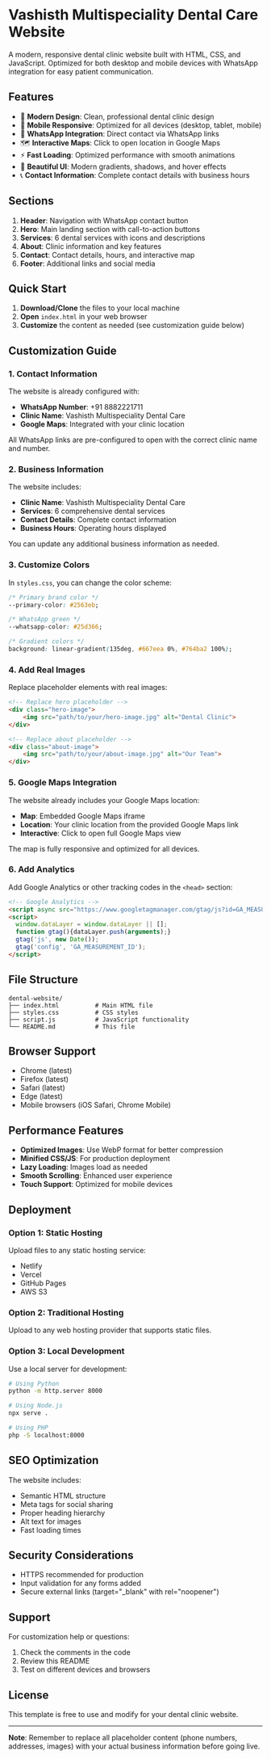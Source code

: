 # Vashisth Multispeciality Dental Care Website

A modern, responsive dental clinic website built with HTML, CSS, and JavaScript. Optimized for both desktop and mobile devices with WhatsApp integration for easy patient communication.

## Features

- 🦷 **Modern Design**: Clean, professional dental clinic design
- 📱 **Mobile Responsive**: Optimized for all devices (desktop, tablet, mobile)
- 💬 **WhatsApp Integration**: Direct contact via WhatsApp links
- 🗺️ **Interactive Maps**: Click to open location in Google Maps
- ⚡ **Fast Loading**: Optimized performance with smooth animations
- 🎨 **Beautiful UI**: Modern gradients, shadows, and hover effects
- 📞 **Contact Information**: Complete contact details with business hours

## Sections

1. **Header**: Navigation with WhatsApp contact button
2. **Hero**: Main landing section with call-to-action buttons
3. **Services**: 6 dental services with icons and descriptions
4. **About**: Clinic information and key features
5. **Contact**: Contact details, hours, and interactive map
6. **Footer**: Additional links and social media

## Quick Start

1. **Download/Clone** the files to your local machine
2. **Open** `index.html` in your web browser
3. **Customize** the content as needed (see customization guide below)

## Customization Guide

### 1. Contact Information

The website is already configured with:
- **WhatsApp Number**: +91 8882221711
- **Clinic Name**: Vashisth Multispeciality Dental Care
- **Google Maps**: Integrated with your clinic location

All WhatsApp links are pre-configured to open with the correct clinic name and number.

### 2. Business Information

The website includes:
- **Clinic Name**: Vashisth Multispeciality Dental Care
- **Services**: 6 comprehensive dental services
- **Contact Details**: Complete contact information
- **Business Hours**: Operating hours displayed

You can update any additional business information as needed.

### 3. Customize Colors

In `styles.css`, you can change the color scheme:

```css
/* Primary brand color */
--primary-color: #2563eb;

/* WhatsApp green */
--whatsapp-color: #25d366;

/* Gradient colors */
background: linear-gradient(135deg, #667eea 0%, #764ba2 100%);
```

### 4. Add Real Images

Replace placeholder elements with real images:

```html
<!-- Replace hero placeholder -->
<div class="hero-image">
    <img src="path/to/your/hero-image.jpg" alt="Dental Clinic">
</div>

<!-- Replace about placeholder -->
<div class="about-image">
    <img src="path/to/your/about-image.jpg" alt="Our Team">
</div>
```

### 5. Google Maps Integration

The website already includes your Google Maps location:
- **Map**: Embedded Google Maps iframe
- **Location**: Your clinic location from the provided Google Maps link
- **Interactive**: Click to open full Google Maps view

The map is fully responsive and optimized for all devices.

### 6. Add Analytics

Add Google Analytics or other tracking codes in the `<head>` section:

```html
<!-- Google Analytics -->
<script async src="https://www.googletagmanager.com/gtag/js?id=GA_MEASUREMENT_ID"></script>
<script>
  window.dataLayer = window.dataLayer || [];
  function gtag(){dataLayer.push(arguments);}
  gtag('js', new Date());
  gtag('config', 'GA_MEASUREMENT_ID');
</script>
```

## File Structure

```
dental-website/
├── index.html          # Main HTML file
├── styles.css          # CSS styles
├── script.js           # JavaScript functionality
└── README.md           # This file
```

## Browser Support

- Chrome (latest)
- Firefox (latest)
- Safari (latest)
- Edge (latest)
- Mobile browsers (iOS Safari, Chrome Mobile)

## Performance Features

- **Optimized Images**: Use WebP format for better compression
- **Minified CSS/JS**: For production deployment
- **Lazy Loading**: Images load as needed
- **Smooth Scrolling**: Enhanced user experience
- **Touch Support**: Optimized for mobile devices

## Deployment

### Option 1: Static Hosting
Upload files to any static hosting service:
- Netlify
- Vercel
- GitHub Pages
- AWS S3

### Option 2: Traditional Hosting
Upload to any web hosting provider that supports static files.

### Option 3: Local Development
Use a local server for development:

```bash
# Using Python
python -m http.server 8000

# Using Node.js
npx serve .

# Using PHP
php -S localhost:8000
```

## SEO Optimization

The website includes:
- Semantic HTML structure
- Meta tags for social sharing
- Proper heading hierarchy
- Alt text for images
- Fast loading times

## Security Considerations

- HTTPS recommended for production
- Input validation for any forms added
- Secure external links (target="_blank" with rel="noopener")

## Support

For customization help or questions:
1. Check the comments in the code
2. Review this README
3. Test on different devices and browsers

## License

This template is free to use and modify for your dental clinic website.

---

**Note**: Remember to replace all placeholder content (phone numbers, addresses, images) with your actual business information before going live. 